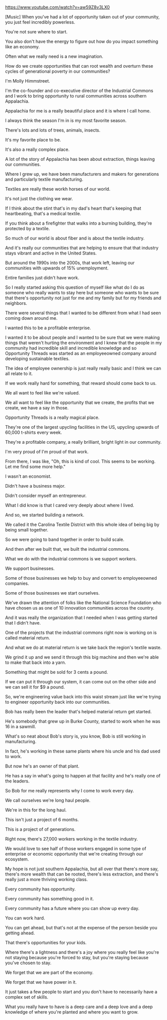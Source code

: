 https://www.youtube.com/watch?v=aw59Z8v3LX0

[Music]  When you've had a lot of opportunity  taken out of your community, you just  feel incredibly powerless.

You're not sure where to start.

You also  don't have the energy to figure out how  do you impact something like an economy.

Often what we really need is a new  imagination.

How do we create opportunities that can  root wealth and overturn these cycles of  generational poverty in our communities?

I'm Molly Himmstreet.

I'm the co-founder  and co-executive director of the  Industrial Commons and I work to bring  opportunity to rural communities across  southern Appalachia.

Appalachia for me is a really beautiful  place and it is where I call home.

I  always think the season I'm in is my  most favorite season.

There's lots and  lots of trees, animals, insects.

It's my  favorite place to be.

It's also a really  complex place.

A lot of the story of  Appalachia has been about extraction,  things leaving our communities.

Where I  grew up, we have been manufacturers and  makers for generations and particularly  textile manufacturing.

Textiles are really these workh horses  of our world.

It's not just the clothing  we wear.

If I think about the stint  that's in my dad's heart that's keeping  that heartbeating, that's a medical  textile.

If you think about a  firefighter that walks into a burning  building, they're protected by a  textile.

So much of our world is about  fiber and is about the textile industry.

And it's really our communities that are  helping to ensure that that industry  stays vibrant and active in the United  States.

But around the 1990s into the 2000s,  that work left,  leaving our communities with upwards of  15% unemployment.

Entire families just  didn't have work.

So I really started  asking this question of myself like what  do I do as someone who really wants to  stay here but someone who wants to be  sure that there's opportunity not just  for me and my family but for my friends  and neighbors.

There were several things that I wanted  to be different from what I had seen  coming down around me.

I wanted this to  be a profitable enterprise.

I wanted it  to be about people and I wanted to be  sure that we were making things that  weren't hurting the environment and I  knew that the people in my community had  incredible skill and incredible  knowledge and so Opportunity Threads was  started as an employeeowned company  around developing sustainable textiles.

The idea of employee ownership is just  really really basic and I think we can  all relate to it.

If we work really hard  for something, that reward should come  back to us.

We all want to feel like  we're valued.

We all want to feel like  the opportunity that we create, the  profits that we create, we have a say in  those.

Opportunity Threads is a really  magical place.

They're one of the  largest upycling facilities in the US,  upycling upwards of 60,000 t-shirts  every week.

They're a profitable  company, a really brilliant, bright  light in our community.

I'm very proud  of I'm proud of that work.

From there, I was like, "Oh, this is  kind of cool. This seems to be working. Let me find some more help."

I wasn't an  economist.

Didn't have a business major.

Didn't consider myself an entrepreneur.

What I did know is that I cared very  deeply about where I lived.

And so, we  started building a network.

We called it  the Carolina Textile District with this  whole idea of being big by being small  together.

So we were going to band  together in order to build scale.

And  then after we built that, we built the  industrial commons.

What we do with the  industrial commons is we support  workers.

We support businesses.

Some of  those businesses we help to buy and  convert to employeeowned companies.

Some  of those businesses we start ourselves.

We've drawn the attention of folks like  the National Science Foundation who have  chosen us as one of 10 innovation  communities across the country.

And it  was really the organization that I  needed when I was getting started that I  didn't have.

One of the projects that  the industrial commons right now is  working on is called material return.

And what we do at material return is we  take back the region's textile waste.

We  grind it up and we send it through this  big machine and then we're able to make  that back into a yarn.

Something that  might be sold for 3 cents a pound.

If we  can put it through our system, it can  come out on the other side and we can  sell it for $9 a pound.

So, we're  engineering value back into this waist  stream just like we're trying to  engineer opportunity back into our  communities.

Bob has really been the  leader that's helped material return get  started.

He's somebody that grew up in  Burke County, started to work when he  was 16 in a sawmill.

What's so neat  about Bob's story is, you know, Bob is  still working in manufacturing.

In fact,  he's working in these same plants where  his uncle and his dad used to work.

But  now he's an owner of that plant.

He has  a say in what's going to happen at that  facility and he's really one of the  leaders.

So Bob for me really represents  why I come to work every day.

We call  ourselves we're long haul people.

We're  in this for the long haul.

This isn't  just a project of 6 months.

This is a  project of of generations.

Right now,  there's 27,000 workers working in the  textile industry.

We would love to see  half of those workers engaged in some  type of enterprise or economic  opportunity that we're creating through  our ecosystem.

My hope is not just  southern Appalachia, but all over that  there's more say, there's more wealth  that can be rooted, there's less  extraction, and there's really just a  more thriving working class.

Every  community has opportunity.

Every  community has something good in it.

Every community has a future where you  can show up every day.

You can work  hard.

You can get ahead, but that's not  at the expense of the person beside you  getting ahead.

That there's  opportunities for your kids.

Where  there's a lightness and there's a joy  where you really feel like you're not  staying because you're forced to stay,  but you're staying because you've chosen  to stay.

We forget that we are part of  the economy.

We forget that we have  power in it.

It just takes a few people  to start and you don't have to  necessarily have a complex set of  skills.

What you really have to have is  a deep care and a deep love and a deep  knowledge of where you're planted and  where you want to grow.